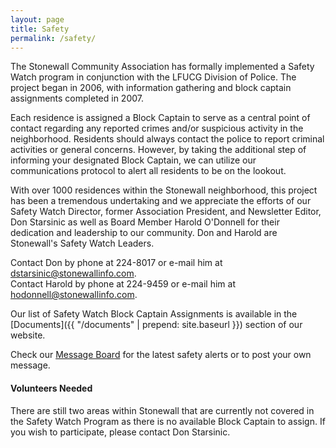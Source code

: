```yaml
---
layout: page
title: Safety
permalink: /safety/
---
```



The Stonewall Community Association has formally implemented a Safety Watch program in conjunction with the LFUCG Division of Police. The project began in 2006, with information gathering and block captain assignments completed in 2007. 

Each residence is assigned a Block Captain to serve as a central point of contact regarding any reported crimes and/or suspicious activity in the neighborhood. Residents should always contact the police to report criminal activities or general concerns. However, by taking the additional step of informing your designated Block Captain, we can utilize our communications protocol to alert all residents to be on the lookout. 

With over 1000 residences within the Stonewall neighborhood, this project has been a tremendous undertaking and we appreciate the efforts of our Safety Watch Director, former Association President, and Newsletter Editor, Don Starsinic as well as Board Member Harold O'Donnell for their dedication and leadership to our community. Don and Harold are Stonewall's Safety Watch Leaders. 

Contact Don by phone at 224-8017 or e-mail him at dstarsinic@stonewallinfo.com.  
Contact Harold by phone at 224-9459 or e-mail him at hodonnell@stonewallinfo.com.

Our list of Safety Watch Block Captain Assignments is available in the [Documents]({{ "/documents" | prepend: site.baseurl }}) section of our website.  

Check our [Message Board](https://groups.google.com/forum/#!forum/stonewall-community) for the latest safety alerts or to post your own message. 


#### Volunteers Needed

There are still two areas within Stonewall that are currently not covered in the Safety Watch Program as there is no available Block Captain to assign. If you wish to participate, please contact Don Starsinic. 